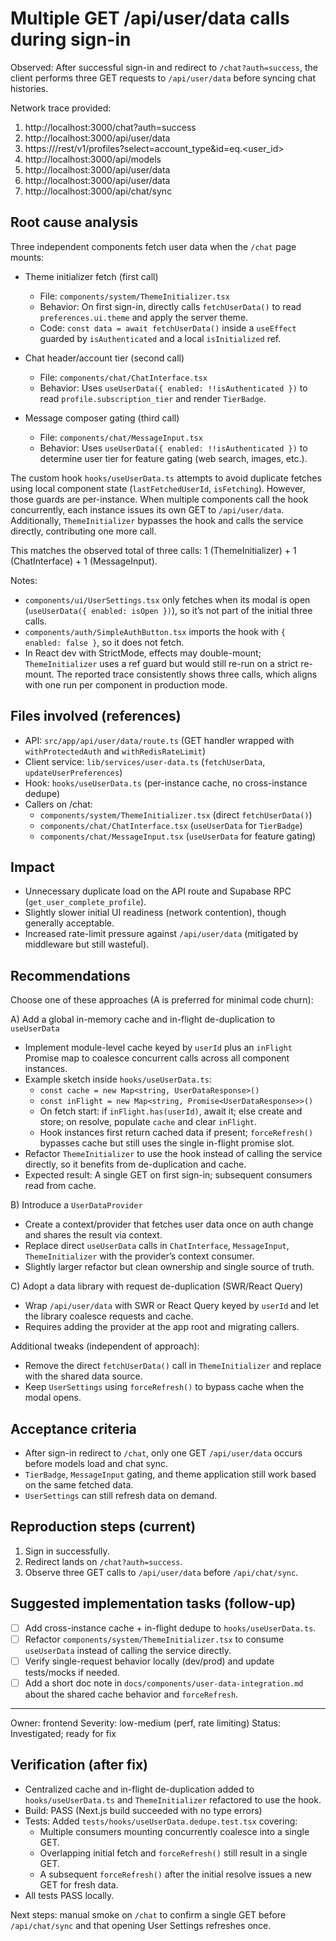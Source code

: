 # Multiple GET /api/user/data calls during sign-in

Observed: After successful sign-in and redirect to `/chat?auth=success`, the client performs three GET requests to `/api/user/data` before syncing chat histories.

Network trace provided:

1. http://localhost:3000/chat?auth=success
2. http://localhost:3000/api/user/data
3. https://<supabase>/rest/v1/profiles?select=account_type&id=eq.<user_id>
4. http://localhost:3000/api/models
5. http://localhost:3000/api/user/data
6. http://localhost:3000/api/user/data
7. http://localhost:3000/api/chat/sync

## Root cause analysis

Three independent components fetch user data when the `/chat` page mounts:

- Theme initializer fetch (first call)

  - File: `components/system/ThemeInitializer.tsx`
  - Behavior: On first sign-in, directly calls `fetchUserData()` to read `preferences.ui.theme` and apply the server theme.
  - Code: `const data = await fetchUserData()` inside a `useEffect` guarded by `isAuthenticated` and a local `isInitialized` ref.

- Chat header/account tier (second call)

  - File: `components/chat/ChatInterface.tsx`
  - Behavior: Uses `useUserData({ enabled: !!isAuthenticated })` to read `profile.subscription_tier` and render `TierBadge`.

- Message composer gating (third call)
  - File: `components/chat/MessageInput.tsx`
  - Behavior: Uses `useUserData({ enabled: !!isAuthenticated })` to determine user tier for feature gating (web search, images, etc.).

The custom hook `hooks/useUserData.ts` attempts to avoid duplicate fetches using local component state (`lastFetchedUserId`, `isFetching`). However, those guards are per-instance. When multiple components call the hook concurrently, each instance issues its own GET to `/api/user/data`. Additionally, `ThemeInitializer` bypasses the hook and calls the service directly, contributing one more call.

This matches the observed total of three calls: 1 (ThemeInitializer) + 1 (ChatInterface) + 1 (MessageInput).

Notes:

- `components/ui/UserSettings.tsx` only fetches when its modal is open (`useUserData({ enabled: isOpen })`), so it’s not part of the initial three calls.
- `components/auth/SimpleAuthButton.tsx` imports the hook with `{ enabled: false }`, so it does not fetch.
- In React dev with StrictMode, effects may double-mount; `ThemeInitializer` uses a ref guard but would still re-run on a strict re-mount. The reported trace consistently shows three calls, which aligns with one run per component in production mode.

## Files involved (references)

- API: `src/app/api/user/data/route.ts` (GET handler wrapped with `withProtectedAuth` and `withRedisRateLimit`)
- Client service: `lib/services/user-data.ts` (`fetchUserData`, `updateUserPreferences`)
- Hook: `hooks/useUserData.ts` (per-instance cache, no cross-instance dedupe)
- Callers on /chat:
  - `components/system/ThemeInitializer.tsx` (direct `fetchUserData()`)
  - `components/chat/ChatInterface.tsx` (`useUserData` for `TierBadge`)
  - `components/chat/MessageInput.tsx` (`useUserData` for feature gating)

## Impact

- Unnecessary duplicate load on the API route and Supabase RPC (`get_user_complete_profile`).
- Slightly slower initial UI readiness (network contention), though generally acceptable.
- Increased rate-limit pressure against `/api/user/data` (mitigated by middleware but still wasteful).

## Recommendations

Choose one of these approaches (A is preferred for minimal code churn):

A) Add a global in-memory cache and in-flight de-duplication to `useUserData`

- Implement module-level cache keyed by `userId` plus an `inFlight` Promise map to coalesce concurrent calls across all component instances.
- Example sketch inside `hooks/useUserData.ts`:
  - `const cache = new Map<string, UserDataResponse>()`
  - `const inFlight = new Map<string, Promise<UserDataResponse>>()`
  - On fetch start: if `inFlight.has(userId)`, await it; else create and store; on resolve, populate `cache` and clear `inFlight`.
  - Hook instances first return cached data if present; `forceRefresh()` bypasses cache but still uses the single in-flight promise slot.
- Refactor `ThemeInitializer` to use the hook instead of calling the service directly, so it benefits from de-duplication and cache.
- Expected result: A single GET on first sign-in; subsequent consumers read from cache.

B) Introduce a `UserDataProvider`

- Create a context/provider that fetches user data once on auth change and shares the result via context.
- Replace direct `useUserData` calls in `ChatInterface`, `MessageInput`, `ThemeInitializer` with the provider’s context consumer.
- Slightly larger refactor but clean ownership and single source of truth.

C) Adopt a data library with request de-duplication (SWR/React Query)

- Wrap `/api/user/data` with SWR or React Query keyed by `userId` and let the library coalesce requests and cache.
- Requires adding the provider at the app root and migrating callers.

Additional tweaks (independent of approach):

- Remove the direct `fetchUserData()` call in `ThemeInitializer` and replace with the shared data source.
- Keep `UserSettings` using `forceRefresh()` to bypass cache when the modal opens.

## Acceptance criteria

- After sign-in redirect to `/chat`, only one GET `/api/user/data` occurs before models load and chat sync.
- `TierBadge`, `MessageInput` gating, and theme application still work based on the same fetched data.
- `UserSettings` can still refresh data on demand.

## Reproduction steps (current)

1. Sign in successfully.
2. Redirect lands on `/chat?auth=success`.
3. Observe three GET calls to `/api/user/data` before `/api/chat/sync`.

## Suggested implementation tasks (follow-up)

- [ ] Add cross-instance cache + in-flight dedupe to `hooks/useUserData.ts`.
- [ ] Refactor `components/system/ThemeInitializer.tsx` to consume `useUserData` instead of calling the service directly.
- [ ] Verify single-request behavior locally (dev/prod) and update tests/mocks if needed.
- [ ] Add a short doc note in `docs/components/user-data-integration.md` about the shared cache behavior and `forceRefresh`.

---

Owner: frontend
Severity: low-medium (perf, rate limiting)
Status: Investigated; ready for fix

## Verification (after fix)

- Centralized cache and in-flight de-duplication added to `hooks/useUserData.ts` and `ThemeInitializer` refactored to use the hook.
- Build: PASS (Next.js build succeeded with no type errors)
- Tests: Added `tests/hooks/useUserData.dedupe.test.tsx` covering:
  - Multiple consumers mounting concurrently coalesce into a single GET.
  - Overlapping initial fetch and `forceRefresh()` still result in a single GET.
  - A subsequent `forceRefresh()` after the initial resolve issues a new GET for fresh data.
- All tests PASS locally.

Next steps: manual smoke on `/chat` to confirm a single GET before `/api/chat/sync` and that opening User Settings refreshes once.

